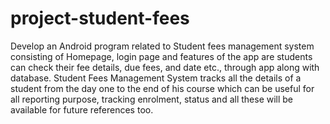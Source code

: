 # project-student-fees
 Develop an Android program related to Student fees management system consisting of Homepage, login page and features of the app are students can check their fee details, due fees, and date etc., through app along with database. Student Fees Management System tracks all the details of a student from the day one to the end of his course which can be useful for all reporting purpose, tracking enrolment, status and all these will be available for future references too.
